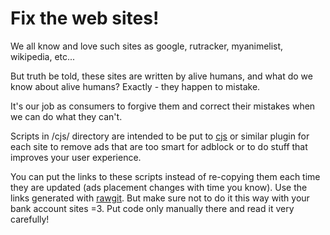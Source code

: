 Fix the web sites!
==================

We all know and love such sites as google, rutracker, myanimelist, wikipedia, etc...

But truth be told, these sites are written by alive humans, and what do we know about alive humans? Exactly - they happen to mistake. 

It's our job as consumers to forgive them and correct their mistakes when we can do what they can't.

Scripts in /cjs/ directory are intended to be put to [cjs](https://chrome.google.com/webstore/detail/custom-javascript-for-web/poakhlngfciodnhlhhgnaaelnpjljija?hl=en) or similar plugin for each site to remove ads that are too smart for adblock or to do stuff that improves your user experience.

You can put the links to these scripts instead of re-copying them each time they are updated (ads placement changes with time you know). Use the links generated with [rawgit](https://rawgit.com/). 
But make sure not to do it this way with your bank account sites =3. Put code only manually there and read it very carefully!
